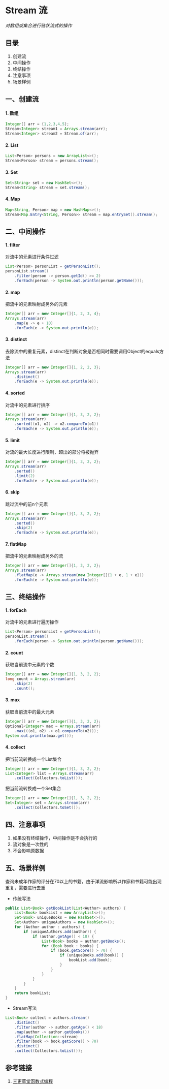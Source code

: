 # Stream 流

*对数组或集合进行链状流式的操作*



## 目录

1. 创建流
2. 中间操作
3. 终结操作
4. 注意事项
5. 场景样例



## 一、创建流

#### 1. 数组

```java
Integer[] arr = {1,2,3,4,5};
Stream<Integer> stream1 = Arrays.stream(arr);
Stream<Integer> stream2 = Stream.of(arr);
```



#### 2. List

```java
List<Person> persons = new ArrayList<>();
Stream<Person> stream = persons.stream();
```



#### 3. Set

```java
Set<String> set = new HashSet<>();
Stream<String> stream = set.stream();
```



#### 4. Map

```java
Map<String, Person> map = new HashMap<>();
Stream<Map.Entry<String, Person>> stream = map.entrySet().stream();
```



## 二、中间操作

#### 1. filter

对流中的元素进行条件过滤

```java
List<Person> personList = getPersonList();
personList.stream()
    .filter(person -> person.getId() >= 2)
    .forEach(person -> System.out.println(person.getName()));
```



#### 2. map

把流中的元素映射成另外的元素

```java
Integer[] arr = new Integer[]{1, 2, 3, 4};
Arrays.stream(arr)
    .map(e -> e + 10)
    .forEach(e -> System.out.println(e));
```



#### 3. distinct

去除流中的重复元素，distinct在判断对象是否相同时需要调用Object的equals方法

```java
Integer[] arr = new Integer[]{1, 2, 2, 3};
Arrays.stream(arr)
    .distinct()
    .forEach(e -> System.out.println(e));
```



#### 4. sorted

对流中的元素进行排序

```java
Integer[] arr = new Integer[]{1, 3, 2, 2};
Arrays.stream(arr)
    .sorted((o1, o2) -> o2.compareTo(o1))
    .forEach(e -> System.out.println(e));
```



#### 5. limit

对流的最大长度进行限制，超出的部分将被抛弃

```java
Integer[] arr = new Integer[]{1, 3, 2, 2};
Arrays.stream(arr)
    .sorted()
    .limit(2)
    .forEach(e -> System.out.println(e));
```



#### 6. skip

跳过流中的前n个元素

```java
Integer[] arr = new Integer[]{1, 3, 2, 2};
Arrays.stream(arr)
    .sorted()
    .skip(2)
    .forEach(e -> System.out.println(e));
```



#### 7. flatMap

把流中的元素映射成另外的流

```java
Integer[] arr = new Integer[]{1, 3, 2, 2};
Arrays.stream(arr)
    .flatMap(e -> Arrays.stream(new Integer[]{1 + e, 1 + e}))
    .forEach(e -> System.out.println(e));
```



## 三、终结操作

#### 1. forEach

对流中的元素进行遍历操作

```java
List<Person> personList = getPersonList();
personList.stream()
    .forEach(person -> System.out.println(person.getName()));
```



#### 2. count

获取当前流中元素的个数

```java
Integer[] arr = new Integer[]{1, 3, 2, 2};
long count = Arrays.stream(arr)
    .skip(2)
    .count();
```



#### 3. max

获取当前流中的最大元素

```java
Integer[] arr = new Integer[]{1, 3, 2, 2};
Optional<Integer> max = Arrays.stream(arr)
    .max(((o1, o2) -> o1.compareTo(o2)));
System.out.println(max.get());
```



#### 4. collect

把当前流转换成一个List集合

```java
Integer[] arr = new Integer[]{1, 3, 2, 2};
List<Integer> list = Arrays.stream(arr)
    .collect(Collectors.toList());
```



把当前流转换成一个Set集合

```java
Integer[] arr = new Integer[]{1, 3, 2, 2};
Set<Integer> set = Arrays.stream(arr)
    .collect(Collectors.toSet());
```



## 四、注意事项

1. 如果没有终结操作，中间操作是不会执行的
2. 流对象是一次性的
3. 不会影响原数据



## 五、场景样例

查询未成年作家的评分在70以上的书籍，由于洋流影响所以作家和书籍可能出现重复，需要进行去重

* 传统写法

```java
public List<Book> getBookList(List<Author> authors) {
	List<Book> bookList = new ArrayList<>();
    Set<Book> uniqueBooks = new HashSet<>();
    Set<Author> uniqueAuthors = new HashSet<>();
    for (Author author : authors) {
        if (uniqueAuthors.add(author)) {
            if (author.getAge() < 18) {
                List<Book> books = author.getBooks();
                for (Book book : books) {
                    if (book.getScore() > 70) {
                        if (uniqueBooks.add(book)) {
                            bookList.add(book);
                        }
                    }
                }
            }
        }
    }
    return bookList;
}

```

* Stream写法

```java
List<Book> collect = authors.stream()
    .distinct()
    .filter(author -> author.getAge() < 18)
    .map(author -> author.getBooks())
    .flatMap(Collection::stream)
    .filter(book -> book.getScore() > 70)
    .distinct()
    .collect(Collectors.toList());
```



## 参考链接

1. [三更草堂函数式编程](https://www.bilibili.com/video/BV1Gh41187uR)

